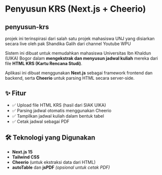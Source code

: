 # Penyusun KRS (Next.js + Cheerio)

## penyusun-krs
projek ini terinspirasi dari salah satu projek mahasiswa UNJ yang disiarkan secara live oleh pak Shandika Galih dari channel Youtube WPU

Sistem ini dibuat untuk memudahkan mahasiswa Universitas Ibn Khaldun (UIKA) Bogor dalam **mengekstrak dan menyusun jadwal kuliah** mereka dari file **HTML KRS (Kartu Rencana Studi)**.

Aplikasi ini dibuat menggunakan **Next.js** sebagai framework frontend dan backend, serta **Cheerio** untuk parsing HTML secara server-side.

## ✨ Fitur

- ✅ Upload file HTML KRS (hasil dari SIAK UIKA)
- ✅ Parsing jadwal otomatis menggunakan Cheerio
- ✅ Tampilkan jadwal kuliah dalam bentuk tabel
- ✅ Cetak jadwal sebagai PDF

## 🛠️ Teknologi yang Digunakan

- **Next.js 15**
- **Tailwind CSS**
- **Cheerio** (untuk ekstraksi data dari HTML)
- **autoTable** dan **jsPDF** *(opsional untuk cetak PDF)*

